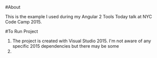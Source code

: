 #About

This is the example I used during my Angular 2 Tools Today talk at NYC Code Camp 2015.

#To Run Project
1. The project is created with Visual Studio 2015. I'm not aware of any specific 2015 dependencies but there may be some
2.  
